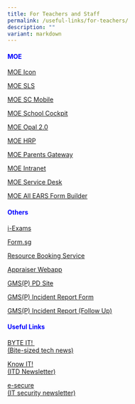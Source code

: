 ```yaml
---
title: For Teachers and Staff
permalink: /useful-links/for-teachers/
description: ""
variant: markdown
---
```

<h4 style="color:blue;">MOE</h4>

[MOE Icon](https://icon.moe.edu.sg/)  
  
[MOE SLS](https://vle.learning.moe.edu.sg/)  
  
[MOE SC Mobile](https://scmobile.moe.edu.sg/login)  
  
[MOE School Cockpit](https://idp.mims.moe.gov.sg/nidp/saml2/sso?SAMLRequest=fZHNbsIwEIRfJdo7%2BaMlYOEgWoSKRNUIQg%2B9GcdNTBM79TpRH79pAhL0gOSL7f12dmfmi5%2BqdFphUGpFIXB9cITiOpMqp3BI16MpLOI5sqoMa7JsbKF24rsRaJ0OVEiGHwqNUUQzlEgUqwQSy8l%2B%2BboloeuT2miruS7BWSIKYzupZ62wqYTZC9NKLg67LYXC2hqJ5yEvtC655l%2B1tG6lhZvr1sXc%2B9PyEDU4q24AqZjth75wMqvdSlZ4jajusefCAVxrw0W%2FBgVrGgHOZkWBhXLGj%2FzEo2koTxkfjxmbTaMii4qccdYVYcIQZSsofLIS%2FzDERmwUWqYshdAPg1HQnVnqB%2BQhIo9jN5pMPsBJzrs%2FSTV4es%2Bo41CE5CVNk1Hytk%2FBeb9k0xXAOQnSq5vrCO43ZhffIf7n7q1fc%2B%2B6f3y%2B3gYf%2FwI%3D&amp;RelayState=https%3A%2F%2Fschoolcockpit.moe.gov.sg%2FCP%2Fscapp%2Fsecurity&amp;SigAlg=http%3A%2F%2Fwww.w3.org%2F2001%2F04%2Fxmldsig-more%23rsa-sha256&amp;Signature=AtE6ze%2FHmjqMapZ%2B4JkHc%2BjgWTEaPn8q%2FVbE9lTNR1Y70mWEPDn1Tj6C8%2B%2BzHofltp21Tb%2FwHvw2pAUcnSmXGR4yGZ2eZrYFIZ2DshjixR1F2Ekx%2FtjRc6rx6mAtO%2BCpTQmyIpZLyaDz9ntQTUYJuCz0kRvqzZG73twO1rUxWX1OWNOuhkGz5h9tCrTntuQXlQFAUwu4P9umbrwV5x6JXtzCLsZ6q3WcMRQjvpUHugITadvV04Py9qgNrum110RzcGMgrocFUjdeCBmBPj05%2F1PY2NH71Kbon1K0P1C3ahuyan%2FxAYi1bqYdwD%2Bwysj8QEwZLMVI1%2F0zPwRP8ARwV6E3XXL%2FpkCiez%2BIHu5ww5MLl79U%2Fl3l%2FdiPpGZq%2FGg042ZrkKGurLhgkeCv2p0oESDWiOpoPsErCsQZRmHfitN6Sd9oI%2BEkVSseCQ%2BVm8Zu5DRERmxhVxGiVi%2ByYTpY0FEFEPiJbbHcrn05aVCvniY9kK%2BT2gIHV%2BRjmT7lRP9zQaCv9BRz7vZzQGBaAhrXMyUmRNVSjOlT8bNSm9sn%2F75erxlDVoo4SIaTxkhUFDYitLxuIQb7mM8ocBhJ6RvSOzbDgLHkS%2BApnv5P5p7g5etnZda6hkdf0%2BrVndf%2BJSktnWZSxDDQ85sULEifBoRjtWD%2BRqRH41KcLwTB7hmSQHM%3D)  
  
[MOE Opal 2.0](https://idm.opal2.moe.edu.sg/account/login?returnUrl=%2Fconnect%2Fauthorize%2Fcallback%3Fresponse_type%3Dcode%26client_id%3DOpal2WebApp%26state%3DaRCLKJu2zKxxhA6sPbaDtCxPK8FoRWDLpTGUm6pV_NABs%26redirect_uri%3Dhttps%253A%252F%252Fwww.opal2.moe.edu.sg%252Fapp%252Findex.html%26scope%3Droles%2520profile%2520cxprofile%2520openid%2520cxDomainInternalApi%26code_challenge%3DOjlN4u0jPFGUB_T3zE3FTnp4b1aoDLCWDICV3Mqs2fY%26code_challenge_method%3DS256%26nonce%3DaRCLKJu2zKxxhA6sPbaDtCxPK8FoRWDLpTGUm6pV_NABs)  
  
[MOE HRP](https://www.hrp.gov.sg/hrp/#/)  
  
[MOE Parents Gateway](https://pg.moe.edu.sg/)  
  
[MOE Intranet](https://intranet.moe.gov.sg/Pages/Home.aspx)  
  
[MOE Service Desk](https://intranet.moe.gov.sg/itd/Pages/helpdesk.aspx)  
  
[MOE All EARS Form Builder](https://forms.moe.edu.sg/)  
  
<h4 style="color:blue;">Others</h4>
  
[i-Exams](https://iexams.seab.gov.sg/sso/login)  
  
[Form.sg](https://form.gov.sg/#!/)  
  
[Resource Booking Service](https://rbs.avero-tech.com/)  

[Appraiser Webapp](https://go.gov.sg/appraiser)

[GMS(P) PD Site](https://sites.google.com/moe.edu.sg/gmsp-pdt-site/resources/edtech-resources)
 
[GMS(P) Incident Report Form](https://go.gov.sg/gmspincidentreportform)

[GMS(P) Incident Report (Follow Up)](https://go.gov.sg/incidentreportfollowup)



<h4 style="color:blue;">Useful Links</h4>

[BYTE IT!&nbsp;  
(Bite-sized tech news)](https://intranet.moe.gov.sg/itd/Pages/byte-it.aspx)  
  
[Know IT!  
(ITD Newsletter)](https://intranet.moe.gov.sg/itd/Pages/ITD-Publication.aspx)  
  
[e-secure  
(IT security newsletter)](https://intranet.moe.gov.sg/itd/Pages/itsecurity/e-newsletters.aspx)